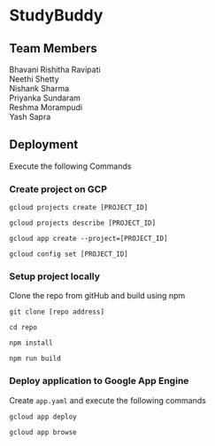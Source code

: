 # StudyBuddy

## Team Members
Bhavani Rishitha Ravipati <br>
Neethi Shetty <br>
Nishank Sharma <br>
Priyanka Sundaram <br>
Reshma Morampudi <br>
Yash Sapra <br>

## Deployment 
Execute the following Commands

### Create project on GCP 
```
gcloud projects create [PROJECT_ID]

gcloud projects describe [PROJECT_ID]

gcloud app create --project=[PROJECT_ID]

gcloud config set [PROJECT_ID] 
```

### Setup project locally
Clone the repo from gitHub and build using npm 
```
git clone [repo address]

cd repo 

npm install

npm run build 
````

### Deploy application to Google App Engine 

Create `app.yaml` and execute the following commands 
```
gcloud app deploy

gcloud app browse 
```
